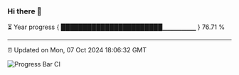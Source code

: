 ### Hi there 👋

⏳ Year progress { ███████████████████████▁▁▁▁▁▁▁ } 76.71 %

---

⏰ Updated on Mon, 07 Oct 2024 18:06:32 GMT

![Progress Bar CI](https://github.com/liununu/liununu/workflows/Progress%20Bar%20CI/badge.svg)
